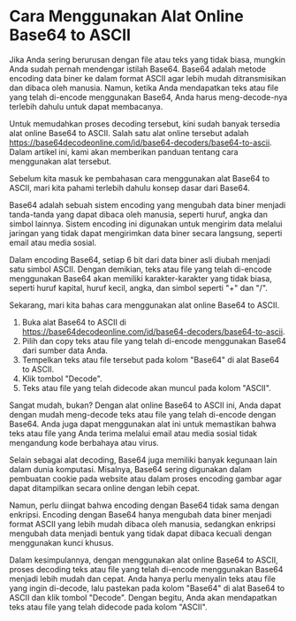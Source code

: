 Cara Menggunakan Alat Online Base64 to ASCII
============================================

Jika Anda sering berurusan dengan file atau teks yang tidak biasa, mungkin Anda sudah pernah mendengar istilah Base64. Base64 adalah metode encoding data biner ke dalam format ASCII agar lebih mudah ditransmisikan dan dibaca oleh manusia. Namun, ketika Anda mendapatkan teks atau file yang telah di-encode menggunakan Base64, Anda harus meng-decode-nya terlebih dahulu untuk dapat membacanya.

Untuk memudahkan proses decoding tersebut, kini sudah banyak tersedia alat online Base64 to ASCII. Salah satu alat online tersebut adalah <https://base64decodeonline.com/id/base64-decoders/base64-to-ascii>. Dalam artikel ini, kami akan memberikan panduan tentang cara menggunakan alat tersebut.

Sebelum kita masuk ke pembahasan cara menggunakan alat Base64 to ASCII, mari kita pahami terlebih dahulu konsep dasar dari Base64.

Base64 adalah sebuah sistem encoding yang mengubah data biner menjadi tanda-tanda yang dapat dibaca oleh manusia, seperti huruf, angka dan simbol lainnya. Sistem encoding ini digunakan untuk mengirim data melalui jaringan yang tidak dapat mengirimkan data biner secara langsung, seperti email atau media sosial.

Dalam encoding Base64, setiap 6 bit dari data biner asli diubah menjadi satu simbol ASCII. Dengan demikian, teks atau file yang telah di-encode menggunakan Base64 akan memiliki karakter-karakter yang tidak biasa, seperti huruf kapital, huruf kecil, angka, dan simbol seperti "+" dan "/".

Sekarang, mari kita bahas cara menggunakan alat online Base64 to ASCII.

1. Buka alat Base64 to ASCII di <https://base64decodeonline.com/id/base64-decoders/base64-to-ascii>.
2. Pilih dan copy teks atau file yang telah di-encode menggunakan Base64 dari sumber data Anda.
3. Tempelkan teks atau file tersebut pada kolom "Base64" di alat Base64 to ASCII.
4. Klik tombol "Decode".
5. Teks atau file yang telah didecode akan muncul pada kolom "ASCII".

Sangat mudah, bukan? Dengan alat online Base64 to ASCII ini, Anda dapat dengan mudah meng-decode teks atau file yang telah di-encode dengan Base64. Anda juga dapat menggunakan alat ini untuk memastikan bahwa teks atau file yang Anda terima melalui email atau media sosial tidak mengandung kode berbahaya atau virus.

Selain sebagai alat decoding, Base64 juga memiliki banyak kegunaan lain dalam dunia komputasi. Misalnya, Base64 sering digunakan dalam pembuatan cookie pada website atau dalam proses encoding gambar agar dapat ditampilkan secara online dengan lebih cepat.

Namun, perlu diingat bahwa encoding dengan Base64 tidak sama dengan enkripsi. Encoding dengan Base64 hanya mengubah data biner menjadi format ASCII yang lebih mudah dibaca oleh manusia, sedangkan enkripsi mengubah data menjadi bentuk yang tidak dapat dibaca kecuali dengan menggunakan kunci khusus.

Dalam kesimpulannya, dengan menggunakan alat online Base64 to ASCII, proses decoding teks atau file yang telah di-encode menggunakan Base64 menjadi lebih mudah dan cepat. Anda hanya perlu menyalin teks atau file yang ingin di-decode, lalu pastekan pada kolom "Base64" di alat Base64 to ASCII dan klik tombol "Decode". Dengan begitu, Anda akan mendapatkan teks atau file yang telah didecode pada kolom "ASCII".